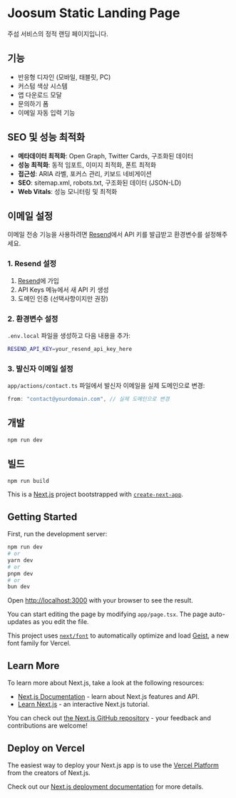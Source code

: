 # Joosum Static Landing Page

주섬 서비스의 정적 랜딩 페이지입니다.

## 기능

- 반응형 디자인 (모바일, 태블릿, PC)
- 커스텀 색상 시스템
- 앱 다운로드 모달
- 문의하기 폼
- 이메일 자동 입력 기능

## SEO 및 성능 최적화

- **메타데이터 최적화**: Open Graph, Twitter Cards, 구조화된 데이터
- **성능 최적화**: 동적 임포트, 이미지 최적화, 폰트 최적화
- **접근성**: ARIA 라벨, 포커스 관리, 키보드 네비게이션
- **SEO**: sitemap.xml, robots.txt, 구조화된 데이터 (JSON-LD)
- **Web Vitals**: 성능 모니터링 및 최적화

## 이메일 설정

이메일 전송 기능을 사용하려면 [Resend](https://resend.com)에서 API 키를 발급받고 환경변수를 설정해주세요.

### 1. Resend 설정

1. [Resend](https://resend.com)에 가입
2. API Keys 메뉴에서 새 API 키 생성
3. 도메인 인증 (선택사항이지만 권장)

### 2. 환경변수 설정

`.env.local` 파일을 생성하고 다음 내용을 추가:

```bash
RESEND_API_KEY=your_resend_api_key_here
```

### 3. 발신자 이메일 설정

`app/actions/contact.ts` 파일에서 발신자 이메일을 실제 도메인으로 변경:

```typescript
from: "contact@yourdomain.com", // 실제 도메인으로 변경
```

## 개발

```bash
npm run dev
```

## 빌드

```bash
npm run build
```

This is a [Next.js](https://nextjs.org) project bootstrapped with [`create-next-app`](https://nextjs.org/docs/app/api-reference/cli/create-next-app).

## Getting Started

First, run the development server:

```bash
npm run dev
# or
yarn dev
# or
pnpm dev
# or
bun dev
```

Open [http://localhost:3000](http://localhost:3000) with your browser to see the result.

You can start editing the page by modifying `app/page.tsx`. The page auto-updates as you edit the file.

This project uses [`next/font`](https://nextjs.org/docs/app/building-your-application/optimizing/fonts) to automatically optimize and load [Geist](https://vercel.com/font), a new font family for Vercel.

## Learn More

To learn more about Next.js, take a look at the following resources:

- [Next.js Documentation](https://nextjs.org/docs) - learn about Next.js features and API.
- [Learn Next.js](https://nextjs.org/learn) - an interactive Next.js tutorial.

You can check out [the Next.js GitHub repository](https://github.com/vercel/next.js) - your feedback and contributions are welcome!

## Deploy on Vercel

The easiest way to deploy your Next.js app is to use the [Vercel Platform](https://vercel.com/new?utm_medium=default-template&filter=next.js&utm_source=create-next-app&utm_campaign=create-next-app-readme) from the creators of Next.js.

Check out our [Next.js deployment documentation](https://nextjs.org/docs/app/building-your-application/deploying) for more details.
